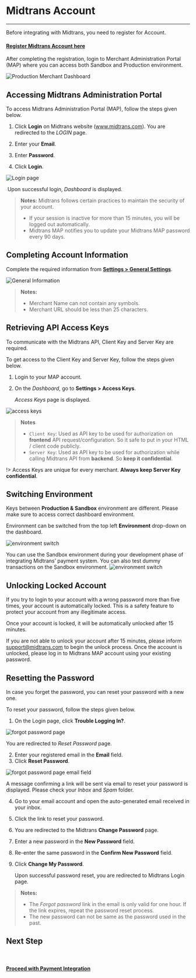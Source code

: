 # Midtrans Account
<hr>

Before integrating with Midtrans, you need to register for Account.

<div class="my-card">

#### [Register Midtrans Account here](https://account.midtrans.com/register)
</div>

After completing the registration, login to Merchant Administration Portal (MAP) where you can access both Sandbox and Production environment.

![Production Merchant Dashboard](./../../asset/image/production-map.png)

## Accessing Midtrans Administration Portal

To access Midtrans Administration Portal (MAP), follow the steps given below.

1. Click **Login** on Midtrans website (www.midtrans.com).
   You are redirected to the *LOGIN* page.
2. Enter your **Email**.
3. Enter **Password**.

4. Click **Login**.

![Login page](./../../asset/image/snap-prep-login-page-url.png)

​	Upon successful login, *Dashboard* is displayed.

> **Notes:** Midtrans follows certain practices to maintain the security of your account.
>
> * If your session is inactive for more than 15 minutes, you will be logged out automatically.
> * Midtrans MAP notifies you to update your Midtrans MAP password every 90 days.

## Completing Account Information

Complete the required information from [**Settings > General Settings**](https://dashboard.sandbox.midtrans.com/settings/general_info).

![General Information](./../../asset/image/snap-prep-general-setting.png)

> **Notes:**
>
> * Merchant Name can not contain any symbols.
> * Merchant URL should be less than 25 characters.

## Retrieving API Access Keys

To communicate with the Midtrans API, Client Key and Server Key are required.

To get access to the Client Key and Server Key, follow the steps given below.

1. Login to your MAP account.

2. On the *Dashboard*, go to **Settings > Access Keys**.

   *Access Keys* page is displayed.

![access keys](./../../asset/image/snap-prep-access-keys.png)

> **Notes**
>
> - `Client Key`: Used as API key to be used for authorization on **frontend** API request/configuration. So it safe to put in your HTML / client code publicly.
> - `Server Key`: Used as API key to be used for authorization while calling Midtrans API from **backend**. So **keep it confidential**.

!> Access Keys are unique for every merchant. **Always keep Server Key confidential**.

## Switching Environment

Keys between **Production & Sandbox** environment are different. Please make sure to access correct dashboard environment. 

Environment can be switched from the top left **Environment** drop-down on the dashboard.

![environment switch](./../../asset/image/snap-prep-env-switch.png ':size=300')

You can use the Sandbox environment during your development phase of integrating Midtrans’ payment system. You can also test dummy transactions on the Sandbox environment.
![environment switch](./../../asset/image/snap-prep-env-diff.jpg ':size=400')

## Unlocking Locked Account

If you try to login to your account with a wrong password more than five times, your account is automatically locked. This is a safety feature to protect your account from any illegitimate access.

Once your account is locked, it will be automatically unlocked after 15 minutes. 

If you are not able to unlock your account after 15 minutes, please inform support@midtrans.com to begin the unlock process. Once the account is unlocked, please log in to Midtrans MAP account using your existing password.

## Resetting the Password

In case you forget the password, you can reset your password with a new one.

To reset your password, follow the steps given below.

1. On the Login page, click **Trouble Logging In?**.

![forgot password page](./../../asset/image/snap-prep-login-page.png ':size=300')

You are redirected to *Reset Password* page.

2. Enter your registered email in the **Email** field.
3. Click **Reset Password**.

![forgot password page email field](./../../asset/image/snap-prep-reset-password.png ':size=300')

A message confirming a link will be sent via email to reset your password is displayed. Please check your *Inbox* and *Spam* folder.

4. Go to your email account and open the auto-generated email received in your inbox.

5. Click the link to reset your password.

6. You are redirected to the Midtrans **Change Password** page.

7. Enter a new password in the **New Password** field.

8. Re-enter the same password in the **Confirm New Password** field.

9. Click **Change My Password**.

   Upon successful password reset, you are redirected to Midtrans Login page.


> **Notes:**
>
> - The *Forgot password* link in the email is only valid for one hour. If the link expires, repeat the password reset process.
> - The new password can not be same as the password used in the past.


## Next Step
<br>

<div class="my-card">

#### [Proceed with Payment Integration](/en/payments/overview.md)
</div>